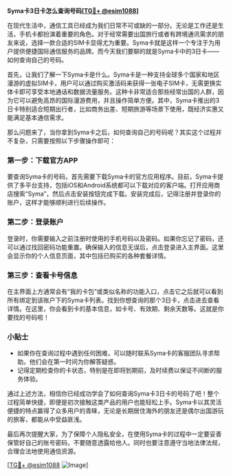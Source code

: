 **Syma卡3日卡怎么查询号码[[TG💪+ @esim1088](https://t.me/s/esim1088)]**

在现代生活中，通信工具已经成为我们日常不可或缺的一部分。无论是工作还是生活，手机卡都扮演着重要的角色。对于经常需要出国旅行或者有跨境通讯需求的朋友来说，选择一款合适的SIM卡显得尤为重要。Syma卡就是这样一个专注于为用户提供便捷国际通信服务的品牌。而今天我们要聊的就是Syma卡中的3日卡——如何查询自己的号码。

首先，让我们了解一下Syma卡是什么。Syma卡是一种支持全球多个国家和地区漫游的虚拟SIM卡，用户可以通过购买激活码来获得一张电子SIM卡，无需更换实体卡即可享受本地通话和数据流量服务。这种卡非常适合那些经常出国的人群，因为它可以避免高昂的国际漫游费用，并且操作简单方便。其中，Syma卡推出的3日卡特别适合短期出行者，比如商务出差、短期旅游等场景下使用，既经济实惠又能满足基本通信需求。

那么问题来了，当你拿到Syma卡之后，如何查询自己的号码呢？其实这个过程并不复杂，只需要按照以下步骤操作即可：

### 第一步：下载官方APP

要查询Syma卡的号码，首先需要下载Syma卡的官方应用程序。目前，Syma卡提供了多平台支持，包括iOS和Android系统都可以下载对应的客户端。打开应用商店搜索“Syma”，然后点击安装按钮完成下载。安装完成后，记得注册并登录你的账户，这样才能够顺利进行后续操作。

### 第二步：登录账户

登录时，你需要输入之前注册时使用的手机号码以及密码。如果你忘记了密码，还可以通过找回密码功能重置。确保输入的信息无误后，点击登录进入主界面。这里会显示你的个人信息页面，其中包括已购买的各种套餐详情。

### 第三步：查看卡号信息

在主界面上方通常会有“我的卡包”或类似名称的功能入口，点击它之后就可以看到所有绑定到该账户下的Syma卡列表。找到你想查询的那个3日卡，点击进去查看详情。在这里，你会看到卡的基本信息，如卡号、有效期、剩余天数等。这就是你要找的号码啦！

### 小贴士

- 如果你在查询过程中遇到任何困难，可以随时联系Syma卡的客服团队寻求帮助。他们会在第一时间为你解答疑惑。
- 记得定期检查你的卡状态，特别是在即将到期前，及时续费以保证不间断的服务体验。

通过上述方法，相信你已经成功学会了如何查询Syma卡3日卡的号码了吧！整个过程简单快捷，即便是初次接触这类产品的用户也能轻松上手。Syma卡以其灵活便捷的特点赢得了众多用户的青睐，无论是长期居住海外的朋友还是偶尔出国游玩的旅客，都能从中受益匪浅。

最后再次提醒大家，为了保障个人隐私安全，在使用Syma卡的过程中一定要妥善保管好自己的账号密码，不要随意透露给他人。同时也要注意遵守当地法律法规，合理合法地使用通信资源。

[[TG💪+ @esim1088](https://t.me/s/esim1088) ![Image](https://i.postimg.cc/4NQfJmqS/Snipaste-2025-05-13-00-14-12.png)]